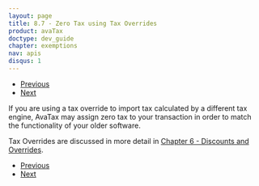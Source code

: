 ```yaml
---
layout: page
title: 8.7 - Zero Tax using Tax Overrides
product: avaTax
doctype: dev_guide
chapter: exemptions
nav: apis
disqus: 1
---
```


<ul class="pager">
  <li class="previous"><a href="/avatax/dev-guide/exemptions/exempt-due-to-entity-use-code/"><i class="glyphicon glyphicon-chevron-left"></i>Previous</a></li>
  <li class="next"><a href="/avatax/dev-guide/exemptions/partial-exemptions/">Next<i class="glyphicon glyphicon-chevron-right"></i></a></li>
</ul>

If you are using a tax override to import tax calculated by a different tax engine, AvaTax may assign zero tax to your transaction in order to match the functionality of your older software.

Tax Overrides are discussed in more detail in <a class="dev-guide-link" href="/avatax/dev-guide/discounts-and-overrides/">Chapter 6 - Discounts and Overrides</a>.

<ul class="pager">
  <li class="previous"><a href="/avatax/dev-guide/exemptions/exempt-due-to-entity-use-code/"><i class="glyphicon glyphicon-chevron-left"></i>Previous</a></li>
  <li class="next"><a href="/avatax/dev-guide/exemptions/partial-exemptions/">Next<i class="glyphicon glyphicon-chevron-right"></i></a></li>
</ul>